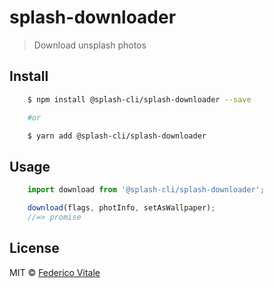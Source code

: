 # splash-downloader
> Download unsplash photos

## Install
```sh
	$ npm install @splash-cli/splash-downloader --save

	#or

	$ yarn add @splash-cli/splash-downloader
```

## Usage
```js
	import download from '@splash-cli/splash-downloader';

	download(flags, photInfo, setAsWallpaper);
	//=> promise
```

## License
MIT © [Federico Vitale](https://federicovitale.me)